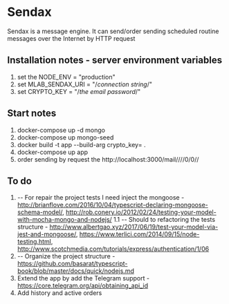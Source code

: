 ﻿# Sendax

Sendax is a message engine.
It can send/order sending scheduled routine messages over the Internet by HTTP request

## Installation notes - server environment variables

1. set the NODE_ENV = "production" 
2. set MLAB_SENDAX_URI = "/*connection string*/" 
3. set CRYPTO_KEY = "/*the email password*/"

## Start notes

1. docker-compose up -d mongo
2. docker-compose up mongo-seed
3. docker build -t app --build-arg crypto_key=<gmail password> .
4. docker-compose up app
5. order sending by request the http://localhost:3000/mail/<token>/<from email>/<to email>/0/0/<subject>/<text>

## To do
1. -- For repair the project tests I need inject the mongoose - http://brianflove.com/2016/10/04/typescript-declaring-mongoose-schema-model/, http://rob.conery.io/2012/02/24/testing-your-model-with-mocha-mongo-and-nodejs/
    1.1 -- Should to refactoring the tests structure - http://www.albertgao.xyz/2017/06/19/test-your-model-via-jest-and-mongoose/, https://www.terlici.com/2014/09/15/node-testing.html, http://www.scotchmedia.com/tutorials/express/authentication/1/06
2. -- Organize the project structure - https://github.com/basarat/typescript-book/blob/master/docs/quick/nodejs.md
3. Extend the app by add the Telegram support - https://core.telegram.org/api/obtaining_api_id
4. Add history and active orders
